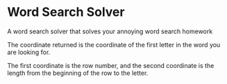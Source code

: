 # Word Search Solver
A word search solver that solves your annoying word search homework

The coordinate returned is the coordinate of the first letter in the word you are looking for.

The first coordinate is the row number, and the second coordinate is the length from the beginning of the row to the letter.
